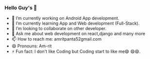 ### Hello Guy's 👋


- 🔭 I’m currently working on Android App development.
- 🌱 I’m currently learning App and Web development (Full-Stack).
- 👯 I’m looking to collaborate on other developer. 
- 💬 Ask me about web development on react,django and many more
- 📫 How to reach me: amritpanta52gmail.com
- 😄 Pronouns: Am-rit
- ⚡ Fun fact: I don't like Coding but Coding start to like me😄 😄😄.

